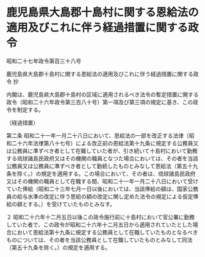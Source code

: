 # 鹿児島県大島郡十島村に関する恩給法の適用及びこれに伴う経過措置に関する政令

昭和二十七年政令第百三十八号

鹿児島県大島郡十島村に関する恩給法の適用及びこれに伴う経過措置に関する政令 抄

内閣は、鹿児島県大島郡十島村の区域に適用されるべき法令の暫定措置に関する政令（昭和二十六年政令第三百八十号）第一項及び第三項の規定に基き、この政令を制定する。

（経過措置）

第二条 昭和二十一年一月二十八日において、恩給法の一部を改正する法律（昭和二十六年法律第八十七号）による改正前の恩給法第十九条に規定する公務員又は公務員に準ずべき者として在職していた者が、引き続いて十島村において勤務する琉球諸島民政府又はその機関の職員となつた場合においては、その者を当該公務員又は公務員に準ずべき者として勤続したものとみなして恩給法（第五十九条を除く。）の規定を適用する。この場合において、その者は、琉球諸島民政府又はその機関の職員として在職する間、昭和二十一年一月二十八日において受けていた俸給（昭和二十三年七月一日以後においては、当該俸給の額は、国家公務員の給与水準の改定に伴う恩給の額の改定に関し定めた法令の規定による仮定俸給の額とする。）を受けていたものとみなす。

２ 昭和二十六年十二月五日以後この政令施行前に十島村において官公署に勤務していた者で、この政令が昭和二十六年十二月五日から適用されていたとした場合において恩給法第十九条に規定する公務員として在職していたものとなるべきものについては、その者を当該公務員として在職していたものとみなして同法（第五十九条を除く。）の規定を適用する。
